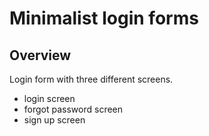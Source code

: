 # Minimalist login forms

## Overview

Login form with three different screens.

- login screen
- forgot password screen
- sign up screen
